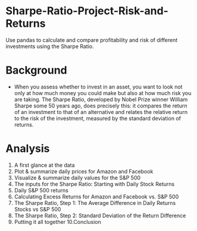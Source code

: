 # Sharpe-Ratio-Project-Risk-and-Returns
Use pandas to calculate and compare profitability and risk of different investments using the Sharpe Ratio.

# Background
* When you assess whether to invest in an asset, you want to look not only at how much money you could make but also at how much risk you are taking. The Sharpe Ratio, developed by Nobel Prize winner William Sharpe some 50 years ago, does precisely this: it compares the return of an investment to that of an alternative and relates the relative return to the risk of the investment, measured by the standard deviation of returns.

# Analysis
1. A first glance at the data
2. Plot & summarize daily prices for Amazon and Facebook
3. Visualize & summarize daily values for the S&P 500
4. The inputs for the Sharpe Ratio: Starting with Daily Stock Returns
5. Daily S&P 500 returns
6. Calculating Excess Returns for Amazon and Facebook vs. S&P 500
7. The Sharpe Ratio, Step 1: The Average Difference in Daily Returns Stocks vs S&P 500
8. The Sharpe Ratio, Step 2: Standard Deviation of the Return Difference
9. Putting it all together
10.Conclusion
